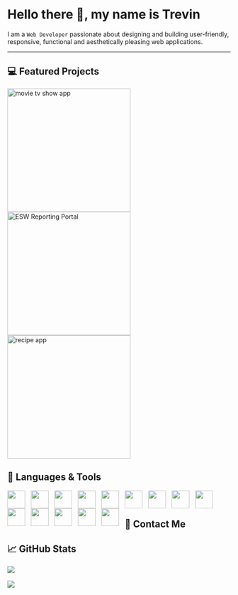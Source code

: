 # Hello there 👋, my name is Trevin

<p>I am a <code>Web Developer</code> passionate about designing and building user-friendly, responsive, functional and aesthetically pleasing web applications. </p>
<hr> 

## 💻 Featured Projects

<p align="left">
   <a href="https://github.com/trevinshu/movietvapp"><img width="278" src="https://denvercoder1-github-readme-stats.vercel.app/api/pin/?username=trevinshu&repo=movietvapp&title_color=70a5fd&icon_color=bf91f3&text_color=38bdae&bg_color=1a1b27&show_icons=false" alt="movie tv show app"/></a> 
   <a href="https://github.com/trevinshu/ESW-Reporting-Portal-Scrubbed"><img width="278" src="https://denvercoder1-github-readme-stats.vercel.app/api/pin/?username=trevinshu&repo=ESW-Reporting-Portal-Scrubbed&title_color=70a5fd&icon_color=bf91f3&text_color=38bdae&bg_color=1a1b27&show_icons=false" alt="ESW Reporting Portal" /></a> 
   <a href="https://github.com/trevinshu/recipeapp"><img width="278" src="https://denvercoder1-github-readme-stats.vercel.app/api/pin/?username=trevinshu&repo=recipeapp&title_color=70a5fd&icon_color=bf91f3&text_color=38bdae&bg_color=1a1b27&show_icons=false" alt="recipe app" /></a>
</p>

## 🧰 Languages & Tools
<p>
   <img align="left" width="40px" style="padding-right:10px;" src="https://cdn.jsdelivr.net/gh/devicons/devicon/icons/html5/html5-plain.svg" /> 
   <img align="left" width="40px" style="padding-right:10px;" src="https://cdn.jsdelivr.net/gh/devicons/devicon/icons/css3/css3-plain.svg" />  
   <img align="left" width="40px" style="padding-right:10px;" src="https://cdn.jsdelivr.net/gh/devicons/devicon/icons/javascript/javascript-plain.svg" /> 
   <img align="left" width="40px" style="padding-right:10px;" src="https://cdn.jsdelivr.net/gh/devicons/devicon/icons/sass/sass-original.svg" /> 
   <img align="left" width="40px" style="padding-right:10px;" src="https://cdn.jsdelivr.net/gh/devicons/devicon/icons/php/php-plain.svg" /> 
   <img align="left" width="40px" style="padding-right:10px;" src="https://cdn.jsdelivr.net/gh/devicons/devicon/icons/csharp/csharp-plain.svg" /> 
   <img align="left" width="40px" style="padding-right:10px;" src="https://cdn.jsdelivr.net/gh/devicons/devicon/icons/mysql/mysql-original-wordmark.svg" /> 
   <img align="left" width="40px" style="padding-right:10px;" src="https://cdn.jsdelivr.net/gh/devicons/devicon/icons/tailwindcss/tailwindcss-original-wordmark.svg" /> 
   <img align="left" width="40px" style="padding-right:10px;" src="https://cdn.jsdelivr.net/gh/devicons/devicon/icons/bootstrap/bootstrap-plain-wordmark.svg" /> 
   <img align="left" width="40px" style="padding-right:10px;" src="https://cdn.jsdelivr.net/gh/devicons/devicon/icons/npm/npm-original-wordmark.svg" /> 
   <img align="left" width="40px" style="padding-right:10px;" src="https://cdn.jsdelivr.net/gh/devicons/devicon/icons/git/git-original-wordmark.svg" /> 
   <img align="left" width="40px" style="padding-right:10px;" src="https://cdn.jsdelivr.net/gh/devicons/devicon/icons/github/github-original-wordmark.svg" /> 
   <img align="left" width="40px" style="padding-right:10px;" src="https://cdn.jsdelivr.net/gh/devicons/devicon/icons/vscode/vscode-original.svg" /> 
   <img align="left" width="40px" style="padding-right:10px;" src="https://cdn.jsdelivr.net/gh/devicons/devicon/icons/figma/figma-original.svg" /> 
 </p>
 <br /><br />

## 📲 Contact Me

## 📈 GitHub Stats

<p align="left"> 
   <a href="https://github.com/DenverCoder1/github-readme-streak-stats">
      <img src="https://streak-stats.demolab.com?user=trevinshu&theme=tokyonight" style="margin-right:1rem;"/>
   </a> 
 <br><br>
   <a href="https://github.com/anuraghazra/github-readme-stats"> 
      <img src="https://github-readme-stats.vercel.app/api/top-langs/?username=trevinshu&layout=compact&theme=tokyonight"/>
   </a>
</p>

